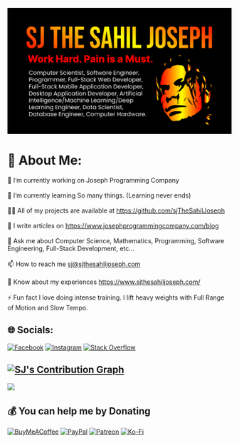 ![](https://raw.githubusercontent.com/sjTheSahilJoseph/sjTheSahilJoseph/main/Github%20Banner.png)

# 💫 About Me:
🔭 I’m currently working on Joseph Programming Company<br><br>🌱 I’m currently learning So many things. (Learning never ends)<br><br>👨‍💻 All of my projects are available at https://github.com/sjTheSahilJoseph<br><br>📝 I write articles on https://www.josephprogrammingcompany.com/blog<br><br>💬 Ask me about Computer Science, Mathematics, Programming, Software Engineering, Full-Stack Development, etc...<br><br>📫 How to reach me sj@sjthesahiljoseph.com<br><br>📄 Know about my experiences https://www.sjthesahiljoseph.com/<br><br>⚡ Fun fact I love doing intense training. I lift heavy weights with Full Range of Motion and Slow Tempo.


## 🌐 Socials:
[![Facebook](https://img.shields.io/badge/Facebook-%231877F2.svg?logo=Facebook&logoColor=white)](https://facebook.com/sjthesahiljoseph) [![Instagram](https://img.shields.io/badge/Instagram-%23E4405F.svg?logo=Instagram&logoColor=white)](https://instagram.com/sjthesahiljoseph) [![Stack Overflow](https://img.shields.io/badge/-Stackoverflow-FE7A16?logo=stack-overflow&logoColor=white)](https://stackoverflow.com/users/22274793)

[![SJ's Contribution Graph](https://github-readme-activity-graph.vercel.app/graph?username=sjTheSahilJoseph&theme=redical)](https://github.com/ashutosh00710/github-readme-activity-graph)
---
[![](https://visitcount.itsvg.in/api?id=sjTheSahilJoseph&icon=5&color=12)](https://visitcount.itsvg.in)

  ## 💰 You can help me by Donating
  [![BuyMeACoffee](https://img.shields.io/badge/Buy%20Me%20a%20Coffee-ffdd00?style=for-the-badge&logo=buy-me-a-coffee&logoColor=black)](https://buymeacoffee.com/sjthesahiljoseph) [![PayPal](https://img.shields.io/badge/PayPal-00457C?style=for-the-badge&logo=paypal&logoColor=white)](https://paypal.me/sjthesahiljoseph) [![Patreon](https://img.shields.io/badge/Patreon-F96854?style=for-the-badge&logo=patreon&logoColor=white)](https://patreon.com/sjthesahiljoseph) [![Ko-Fi](https://img.shields.io/badge/Ko--fi-F16061?style=for-the-badge&logo=ko-fi&logoColor=white)](https://ko-fi.com/sjthesahiljoseph) 

  
<!-- Proudly created with GPRM ( https://gprm.itsvg.in ) -->
